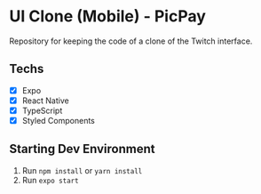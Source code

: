 # UI Clone (Mobile) - PicPay
Repository for keeping the code of a clone of the Twitch interface.

## Techs
- [x] Expo
- [x] React Native
- [x] TypeScript
- [x] Styled Components

## Starting Dev Environment
1. Run ```npm install``` or ```yarn install```
2. Run ```expo start```
